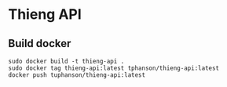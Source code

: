 # Thieng API

## Build docker

```
sudo docker build -t thieng-api .
sudo docker tag thieng-api:latest tphanson/thieng-api:latest
docker push tuphanson/thieng-api:latest
```